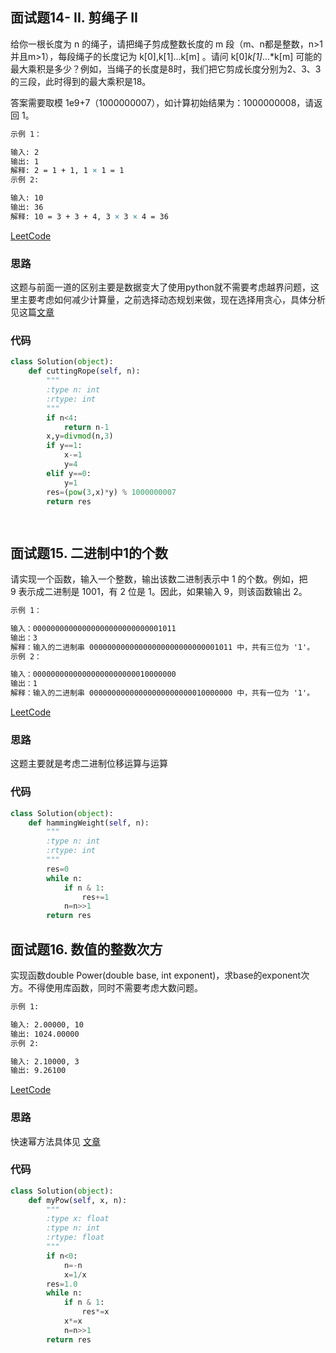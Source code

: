 ## 面试题14- II. 剪绳子 II

给你一根长度为 n 的绳子，请把绳子剪成整数长度的 m 段（m、n都是整数，n>1并且m>1），每段绳子的长度记为 k[0],k[1]...k[m] 。请问 k[0]*k[1]*...*k[m] 可能的最大乘积是多少？例如，当绳子的长度是8时，我们把它剪成长度分别为2、3、3的三段，此时得到的最大乘积是18。

答案需要取模 1e9+7（1000000007），如计算初始结果为：1000000008，请返回 1。


```tex
示例 1：

输入: 2
输出: 1
解释: 2 = 1 + 1, 1 × 1 = 1
示例 2:

输入: 10
输出: 36
解释: 10 = 3 + 3 + 4, 3 × 3 × 4 = 36

```

[LeetCode](https://leetcode-cn.com/problems/jian-sheng-zi-ii-lcof)

### 思路
这题与前面一道的区别主要是数据变大了使用python就不需要考虑越界问题，这里主要考虑如何减少计算量，之前选择动态规划来做，现在选择用贪心，具体分析见这篇[文章](https://leetcode-cn.com/problems/jian-sheng-zi-ii-lcof/solution/javatan-xin-si-lu-jiang-jie-by-henrylee4/)

### 代码

```python
class Solution(object):
    def cuttingRope(self, n):
        """
        :type n: int
        :rtype: int
        """
        if n<4:
            return n-1
        x,y=divmod(n,3)
        if y==1:
            x-=1
            y=4
        elif y==0:
            y=1
        res=(pow(3,x)*y) % 1000000007
        return res

        

```

## 面试题15. 二进制中1的个数

请实现一个函数，输入一个整数，输出该数二进制表示中 1 的个数。例如，把 9 表示成二进制是 1001，有 2 位是 1。因此，如果输入 9，则该函数输出 2。
```tex
示例 1：

输入：00000000000000000000000000001011
输出：3
解释：输入的二进制串 00000000000000000000000000001011 中，共有三位为 '1'。
示例 2：

输入：00000000000000000000000010000000
输出：1
解释：输入的二进制串 00000000000000000000000010000000 中，共有一位为 '1'。
```
[LeetCode](https://leetcode-cn.com/problems/er-jin-zhi-zhong-1de-ge-shu-lcof)

### 思路
这题主要就是考虑二进制位移运算与运算

### 代码

```python
class Solution(object):
    def hammingWeight(self, n):
        """
        :type n: int
        :rtype: int
        """
        res=0
        while n:
            if n & 1:
                res+=1
            n=n>>1
        return res


```

## 面试题16. 数值的整数次方
实现函数double Power(double base, int exponent)，求base的exponent次方。不得使用库函数，同时不需要考虑大数问题。
```tex
示例 1:

输入: 2.00000, 10
输出: 1024.00000
示例 2:

输入: 2.10000, 3
输出: 9.26100

```

[LeetCode](https://leetcode-cn.com/problems/shu-zhi-de-zheng-shu-ci-fang-lcof)

### 思路
快速幂方法具体见 [文章](https://oi-wiki.org/math/quick-pow/)

### 代码
```python
class Solution(object):
    def myPow(self, x, n):
        """
        :type x: float
        :type n: int
        :rtype: float
        """
        if n<0:
            n=-n
            x=1/x
        res=1.0
        while n:
            if n & 1:
                res*=x
            x*=x
            n=n>>1
        return res

```

